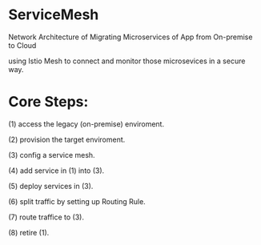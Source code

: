 # ServiceMesh
Network Architecture of Migrating Microservices of App from On-premise to Cloud

using Istio Mesh to connect and monitor those microsevices in a secure way.

# Core Steps:

(1) access the legacy (on-premise) enviroment.

(2) provision the target enviroment.

(3) config a service mesh.

(4) add service in (1) into (3).

(5) deploy services in (3).

(6) split traffic by setting up Routing Rule.

(7) route traffice to (3).

(8) retire (1).

